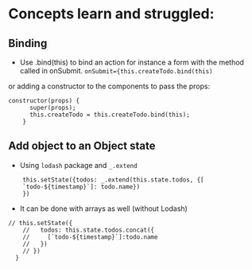 
# Concepts learn and struggled:

## Binding
- Use .bind(this) to bind an action for instance a form with the method called in onSubmit. 
`onSubmit={this.createTodo.bind(this)`

or adding a constructor to the components to pass the props: 
```
constructor(props) {
      super(props);
      this.createTodo = this.createTodo.bind(this);
    }
```


## Add object to an Object state
- Using `lodash` package and `_.extend`
```    
    this.setState({todos: _.extend(this.state.todos, {[
    `todo-${timestamp}`]: todo.name})
    })
```
- It can be done with arrays as well (without Lodash)
```
// this.setState({
    //   todos: this.state.todos.concat({
    //     [`todo-${timestamp}`]:todo.name
    //   })
    // })
  }
```
